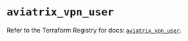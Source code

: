 # `aviatrix_vpn_user`

Refer to the Terraform Registry for docs: [`aviatrix_vpn_user`](https://registry.terraform.io/providers/aviatrixsystems/aviatrix/8.1.10/docs/resources/vpn_user).
